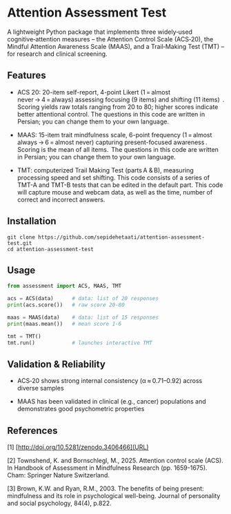 # Attention Assessment Test
A lightweight Python package that implements three widely‑used cognitive‑attention measures – the Attention Control Scale (ACS‑20), the Mindful Attention Awareness Scale (MAAS), and a Trail‑Making Test (TMT) – for research and clinical screening.

## Features

- ACS 20: 20-item self-report, 4-point Likert (1 = almost never → 4 = always) assessing focusing (9 items) and shifting (11 items)  . Scoring yields raw totals ranging from 20 to 80; higher scores indicate better attentional control. The questions in this code are written in Persian; you can change them to your own language. 
- MAAS: 15-item trait mindfulness scale, 6-point frequency (1 = almost always → 6 = almost never) capturing present-focused awareness . Scoring is the mean of all items.  The questions in this code are written in Persian; you can change them to your own language. 
 
- TMT: computerized Trail Making Test (parts A & B), measuring processing speed and set shifting. This code consists of a series of TMT-A and TMT-B tests that can be edited in the default part. This code will capture mouse and webcam data, as well as the time, number of correct and incorrect answers.

## Installation
```
git clone https://github.com/sepidehetaati/attention-assessment-test.git
cd attention-assessment-test
```
## Usage
```python
from assessment import ACS, MAAS, TMT

acs = ACS(data)      # data: list of 20 responses
print(acs.score())   # raw score 20‑80

maas = MAAS(data)    # data: list of 15 responses
print(maas.mean())   # mean score 1‑6

tmt = TMT()
tmt.run()            # launches interactive TMT
```
## Validation & Reliability
- ACS‑20 shows strong internal consistency (α ≈ 0.71–0.92) across diverse samples 

- MAAS has been validated in clinical (e.g., cancer) populations and demonstrates good psychometric properties

## References
[1] [http://doi.org/10.5281/zenodo.3406466](URL)

[2] Townshend, K. and Bornschlegl, M., 2025. Attention control scale (ACS). In Handbook of Assessment in Mindfulness Research (pp. 1659-1675). Cham: Springer Nature Switzerland.

[3] Brown, K.W. and Ryan, R.M., 2003. The benefits of being present: mindfulness and its role in psychological well-being. Journal of personality and social psychology, 84(4), p.822.
